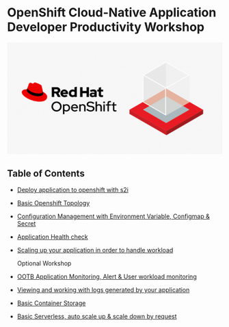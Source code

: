 # OpenShift Cloud-Native Application Developer Productivity Workshop

![](images/workshop.png)

## Table of Contents
<!---
- [Prerequisite for workshop (Instructor Only)](prereq.md)
- Complex Cloud-Native Application with Live Flight Track Demo](liveflight.md)

--->

- [Deploy application to openshift with s2i](deploywiths2i.md)
- [Basic Openshift Topology](openshifttopology.md)
- [Configuration Management with Environment Variable, Configmap & Secret](evconfigsecret.md)
- [Application Health check](apphealth.md)
- [Scaling up your application in order to handle workload](scale.md)

  Optional Workshop

- [OOTB Application Monitoring, Alert & User workload monitoring](monitor.md)
- [Viewing and working with logs generated by your application](logging.md)
- [Basic Container Storage](storage.md)
- [Basic Serverless, auto scale up & scale down by request](serverless.md)




